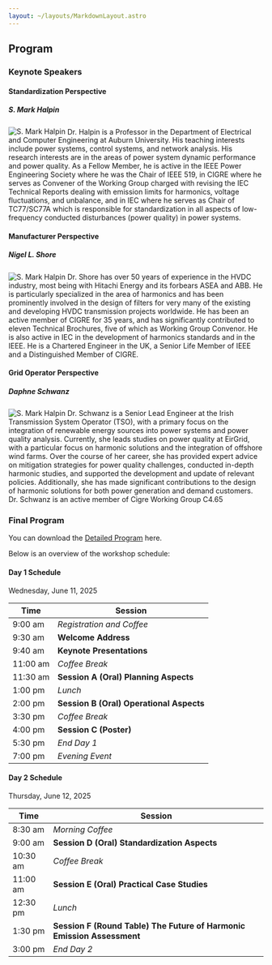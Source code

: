 ```yaml
---
layout: ~/layouts/MarkdownLayout.astro
---
```


## Program

### Keynote Speakers

#### Standardization Perspective

##### S. Mark Halpin

<div class="flex items-start justify-center gap-4">
    <img src="../documents/speaker-halpin.jpg" alt="S. Mark Halpin" class="w-24 h-32 rounded-full shadow-md" style="margin-top: 0.2em">
    <span class="text-sm leading-snug block">
        Dr. Halpin is a Professor in the Department of Electrical and Computer Engineering at Auburn University. 
        His teaching interests include power systems, control systems, and network analysis. His research interests are in the areas of power system dynamic performance and power quality.  
        As a Fellow Member, he is active in the IEEE Power Engineering Society where he was the Chair of IEEE 519, in CIGRE where he serves as Convener of the Working Group charged with revising the IEC Technical Reports dealing with emission limits for harmonics, voltage fluctuations, and unbalance, and in IEC where he serves as Chair of TC77/SC77A which is responsible for standardization in all aspects of low-frequency conducted disturbances (power quality) in power systems.
    </span>
</div>

#### Manufacturer Perspective

##### Nigel L. Shore

<div class="flex items-start justify-center gap-4">
  <img src="../documents/speaker-shore.jpg" alt="S. Mark Halpin" class="w-24 h-32 rounded-full shadow-md" style="margin-top: 0.2em">
    <span class="text-sm leading-snug block">
        Dr. Shore has over 50 years of experience in the HVDC industry, most being with Hitachi Energy and its forbears ASEA and ABB.
        He is particularly specialized in the area of harmonics and has been prominently involved in the design of filters for very many of the existing and developing HVDC transmission projects worldwide. 
        He has been an active member of CIGRE for 35 years, and has significantly contributed to eleven Technical Brochures, five of which as Working Group Convenor. 
        He is also active in IEC in the development of harmonics standards and in the IEEE. He is a Chartered Engineer in the UK, a Senior Life Member of IEEE and a Distinguished Member of CIGRE.
    </span>
</div>

#### Grid Operator Perspective

##### Daphne Schwanz

<div class="flex items-start justify-center gap-4">
  <img src="../documents/speaker-schwanz.jpg" alt="S. Mark Halpin" class="w-24 h-32 rounded-full shadow-md" style="margin-top: 0.2em">
    <span class="text-sm leading-snug block">
        Dr. Schwanz is a Senior Lead Engineer at the Irish Transmission System Operator (TSO), with a primary focus on the integration of renewable energy sources into power systems and power quality analysis. 
        Currently, she leads studies on power quality at EirGrid, with a particular focus on harmonic solutions and the integration of offshore wind farms. 
        Over the course of her career, she has provided expert advice on mitigation strategies for power quality challenges, conducted in-depth harmonic studies, and supported the development and update of relevant policies. Additionally, she has made significant contributions to the design of harmonic solutions for both power generation and demand customers. 
        Dr. Schwanz is an active member of Cigre Working Group C4.65
    </span>
</div>

### Final Program

You can download the [Detailed Program](/documents/workshop-program.pdf) here.

Below is an overview of the workshop schedule:

#### Day 1 Schedule

Wednesday, June 11, 2025

| Time     | Session                                  |
| -------- | ---------------------------------------- |
| 9:00 am  | _Registration and Coffee_                |
| 9:30 am  | **Welcome Address**                      |
| 9:40 am  | **Keynote Presentations**                |
| 11:00 am | _Coffee Break_                           |
| 11:30 am | **Session A (Oral) Planning Aspects**    |
| 1:00 pm  | _Lunch_                                  |
| 2:00 pm  | **Session B (Oral) Operational Aspects** |
| 3:30 pm  | _Coffee Break_                           |
| 4:00 pm  | **Session C (Poster)**                   |
| 5:30 pm  | _End Day 1_                              |
| 7:00 pm  | _Evening Event_                          |

#### Day 2 Schedule

Thursday, June 12, 2025

| Time     | Session                                                                |
| -------- | ---------------------------------------------------------------------- |
| 8:30 am  | _Morning Coffee_                                                       |
| 9:00 am  | **Session D (Oral) Standardization Aspects**                           |
| 10:30 am | _Coffee Break_                                                         |
| 11:00 am | **Session E (Oral) Practical Case Studies**                            |
| 12:30 pm | _Lunch_                                                                |
| 1:30 pm  | **Session F (Round Table) The Future of Harmonic Emission Assessment** |
| 3:00 pm  | _End Day 2_                                                            |
